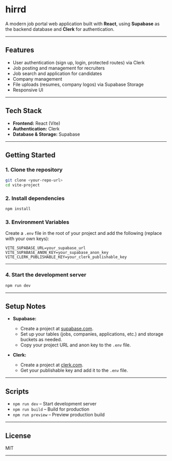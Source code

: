 # hirrd

A modern job portal web application built with **React**, using **Supabase** as the backend database and **Clerk** for authentication.

---

## Features

- User authentication (sign up, login, protected routes) via Clerk
- Job posting and management for recruiters
- Job search and application for candidates
- Company management
- File uploads (resumes, company logos) via Supabase Storage
- Responsive UI

---

## Tech Stack

- **Frontend:** React (Vite)
- **Authentication:** Clerk
- **Database & Storage:** Supabase

---

## Getting Started

### 1. Clone the repository

```bash
git clone <your-repo-url>
cd vite-project
```

### 2. Install dependencies

```bash
npm install
```

### 3. Environment Variables

Create a `.env` file in the root of your project and add the following (replace with your own keys):

```env
VITE_SUPABASE_URL=your_supabase_url
VITE_SUPABASE_ANON_KEY=your_supabase_anon_key
VITE_CLERK_PUBLISHABLE_KEY=your_clerk_publishable_key
```

---

### 4. Start the development server

```bash
npm run dev
```

---

## Setup Notes

- **Supabase:**  
  - Create a project at [supabase.com](https://supabase.com/).
  - Set up your tables (jobs, companies, applications, etc.) and storage buckets as needed.
  - Copy your project URL and anon key to the `.env` file.

- **Clerk:**  
  - Create a project at [clerk.com](https://clerk.com/).
  - Get your publishable key and add it to the `.env` file.

---

## Scripts

- `npm run dev` – Start development server
- `npm run build` – Build for production
- `npm run preview` – Preview production build

---

## License

MIT

---

